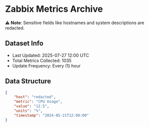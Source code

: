 # Zabbix Metrics Archive

⚠️ **Note**: Sensitive fields like hostnames and system descriptions are redacted.

## Dataset Info
- Last Updated: 2025-07-27 12:00 UTC
- Total Metrics Collected: 1035
- Update Frequency: Every (1) hour

## Data Structure
```json
{
    "host": "redacted",
    "metric": "CPU Usage",
    "value": "12.5",
    "units": "%",
    "timestamp": "2024-05-21T12:00:00"
}
```
